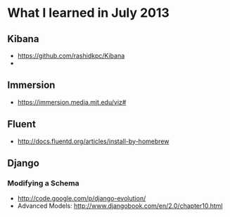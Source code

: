 # What I learned in July 2013

## Kibana
* https://github.com/rashidkpc/Kibana
* 

## Immersion
* https://immersion.media.mit.edu/viz#

## Fluent
* http://docs.fluentd.org/articles/install-by-homebrew

## Django

### Modifying a Schema
* http://code.google.com/p/django-evolution/
* Advanced Models: http://www.djangobook.com/en/2.0/chapter10.html
